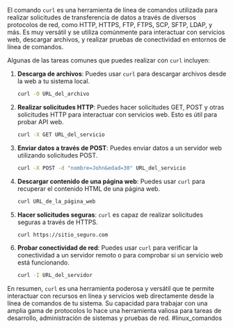El comando `curl` es una herramienta de línea de comandos utilizada para realizar solicitudes de transferencia de datos a través de diversos protocolos de red, como HTTP, HTTPS, FTP, FTPS, SCP, SFTP, LDAP, y más. Es muy versátil y se utiliza comúnmente para interactuar con servicios web, descargar archivos, y realizar pruebas de conectividad en entornos de línea de comandos.

Algunas de las tareas comunes que puedes realizar con `curl` incluyen:

1. **Descarga de archivos**: Puedes usar `curl` para descargar archivos desde la web a tu sistema local.

   ```bash
   curl -O URL_del_archivo
   ```

2. **Realizar solicitudes HTTP**: Puedes hacer solicitudes GET, POST y otras solicitudes HTTP para interactuar con servicios web. Esto es útil para probar API web.

   ```bash
   curl -X GET URL_del_servicio
   ```

3. **Enviar datos a través de POST**: Puedes enviar datos a un servidor web utilizando solicitudes POST.

   ```bash
   curl -X POST -d "nombre=John&edad=30" URL_del_servicio
   ```

4. **Descargar contenido de una página web**: Puedes usar `curl` para recuperar el contenido HTML de una página web.

   ```bash
   curl URL_de_la_página_web
   ```

5. **Hacer solicitudes seguras**: `curl` es capaz de realizar solicitudes seguras a través de HTTPS.

   ```bash
   curl https://sitio_seguro.com
   ```

6. **Probar conectividad de red**: Puedes usar `curl` para verificar la conectividad a un servidor remoto o para comprobar si un servicio web está funcionando.

   ```bash
   curl -I URL_del_servidor
   ```

En resumen, `curl` es una herramienta poderosa y versátil que te permite interactuar con recursos en línea y servicios web directamente desde la línea de comandos de tu sistema. Su capacidad para trabajar con una amplia gama de protocolos lo hace una herramienta valiosa para tareas de desarrollo, administración de sistemas y pruebas de red.
#linux_comandos
